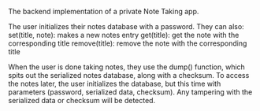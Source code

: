 The backend implementation of a private Note Taking app.

The user initializes their notes database with a password.
They can also:
set(title, note): makes a new notes entry
get(title): get the note with the corresponding title
remove(title): remove the note with the corresponding title

When the user is done taking notes, they use the dump() function, which spits out the serialized notes database, along with a checksum.
To access the notes later, the user initializes the database, but this time with parameters (password, serialized data, checksum). Any tampering with the serialized data or checksum will be detected.
